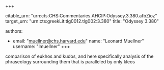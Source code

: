 +++


citable_urn: "urn:cts:CHS:Commentaries.AHCIP:Odyssey.3.380.afbZioz"
target_urn: "urn:cts:greekLit:tlg0012.tlg002:3.380"
title: "Odyssey 3.380"

authors:
- email: "muellner@chs.harvard.edu"
  name: "Leonard Muellner"
  username: "lmuellner"
+++

<p>comparison of eukhos and kudos, and here specifically analysis of the phraseology surrounding them that is paralleled by only kleos</p>